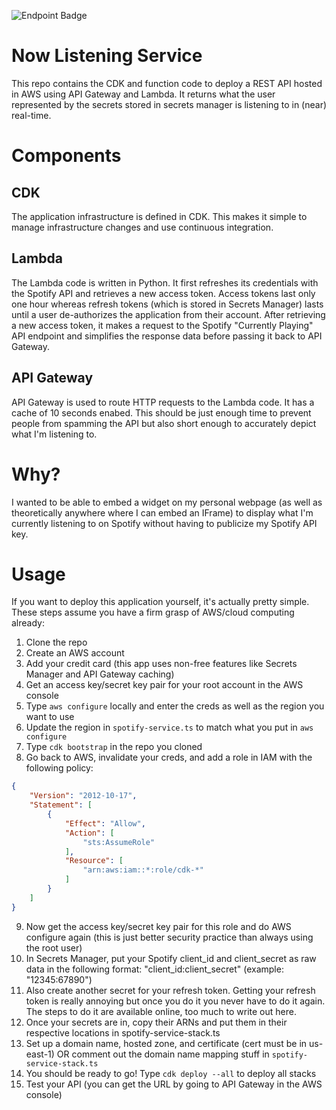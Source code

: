 ![Endpoint Badge](https://img.shields.io/endpoint?url=https%3A%2F%2Ff214m5bgqk.execute-api.us-west-2.amazonaws.com%2Fprod%2Fnow-playing%2Fbadge)

# Now Listening Service

This repo contains the CDK and function code to deploy a REST API hosted in AWS using API Gateway and Lambda. It returns what the user represented by the secrets stored in secrets manager is listening to in (near) real-time.

# Components

## CDK

The application infrastructure is defined in CDK. This makes it simple to manage infrastructure changes and use continuous integration.

## Lambda

The Lambda code is written in Python. It first refreshes its credentials with the Spotify API and retrieves a new access token. Access tokens last only one hour whereas refresh tokens (which is stored in Secrets Manager) lasts until a user de-authorizes the application from their account. After retrieving a new access token, it makes a request to the Spotify "Currently Playing" API endpoint and simplifies the response data before passing it back to API Gateway.

## API Gateway

API Gateway is used to route HTTP requests to the Lambda code. It has a cache of 10 seconds enabed. This should be just enough time to prevent people from spamming the API but also short enough to accurately depict what I'm listening to.

# Why?

I wanted to be able to embed a widget on my personal webpage (as well as theoretically anywhere where I can embed an IFrame) to display what I'm currently listening to on Spotify without having to publicize my Spotify API key.

# Usage

If you want to deploy this application yourself, it's actually pretty simple. These steps assume you have a firm grasp of AWS/cloud computing already:

1. Clone the repo
2. Create an AWS account
3. Add your credit card (this app uses non-free features like Secrets Manager and API Gateway caching)
4. Get an access key/secret key pair for your root account in the AWS console
5. Type `aws configure` locally and enter the creds as well as the region you want to use
6. Update the region in `spotify-service.ts` to match what you put in `aws configure`
7. Type `cdk bootstrap` in the repo you cloned
8. Go back to AWS, invalidate your creds, and add a role in IAM with the following policy:
```json
{
    "Version": "2012-10-17",
    "Statement": [
        {
            "Effect": "Allow",
            "Action": [
                "sts:AssumeRole"
            ],
            "Resource": [
                "arn:aws:iam::*:role/cdk-*"
            ]
        }
    ]
}
```
9. Now get the access key/secret key pair for this role and do AWS configure again (this is just better security practice than always using the root user)
10. In Secrets Manager, put your Spotify client_id and client_secret as raw data in the following format: "client_id:client_secret" (example: "12345:67890")
11. Also create another secret for your refresh token. Getting your refresh token is really annoying but once you do it you never have to do it again. The steps to do it are available online, too much to write out here.
12. Once your secrets are in, copy their ARNs and put them in their respective locations in spotify-service-stack.ts
13. Set up a domain name, hosted zone, and certificate (cert must be in us-east-1) OR comment out the domain name mapping stuff in `spotify-service-stack.ts`
14. You should be ready to go! Type `cdk deploy --all` to deploy all stacks
15. Test your API (you can get the URL by going to API Gateway in the AWS console)